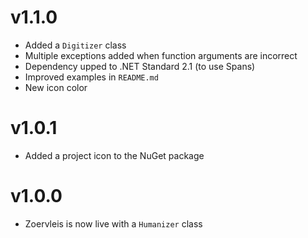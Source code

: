 # v1.1.0
- Added a `Digitizer` class
- Multiple exceptions added when function arguments are incorrect
- Dependency upped to .NET Standard 2.1 (to use Spans)
- Improved examples in `README.md`
- New icon color

# v1.0.1
- Added a project icon to the NuGet package

# v1.0.0
- Zoervleis is now live with a `Humanizer` class